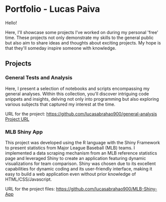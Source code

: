 # Portfolio - Lucas Paiva

Hello! 

Here, I'll showcase some projects I've worked on during my personal 'free' time. These projects not only demonstrate my skills to the general public but also aim to share ideas and thoughts about exciting projects. My hope is that they'll someday inspire someone with knowledge.

## Projects

### General Tests and Analysis

Here, I present a selection of notebooks and scripts encompassing my general analyses. Within this collection, you'll discover intriguing code snippets and insights, delving not only into programming but also exploring various subjects that captured my interest at the time. 

URL for the project: https://github.com/lucasabrahao900/general-analysis
[Project URL](https://github.com/lucasabrahao900/general-analysis)

### MLB Shiny App 

This project was developed using the R language with the Shiny Framework to present statistics from Major League Baseball (MLB) teams. I implemented a data scraping mechanism from an MLB reference statistics page and leveraged Shiny to create an application featuring dynamic visualizations for team comparison. Shiny was chosen due to its excellent capabilities for dynamic coding and its user-friendly interface, making it easy to build a web application even without prior knowledge of HTML/CSS/Javascript.

URL for the project files: https://github.com/lucasabrahao900/MLB-Shiny-App
